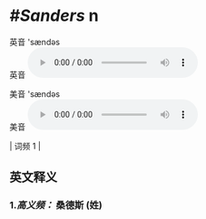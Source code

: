 # ***\#Sanders*** n
英音 'sændəs  
英音
<audio src="./media/Sanders-B.aac" controls="controls"></audio>

美音 'sændəs  
美音
<audio src="./media/Sanders.aac" controls="controls"></audio>



| 词频 1 |  

英文释义
---
### 1.*高义频：* **桑德斯 (姓)**  


